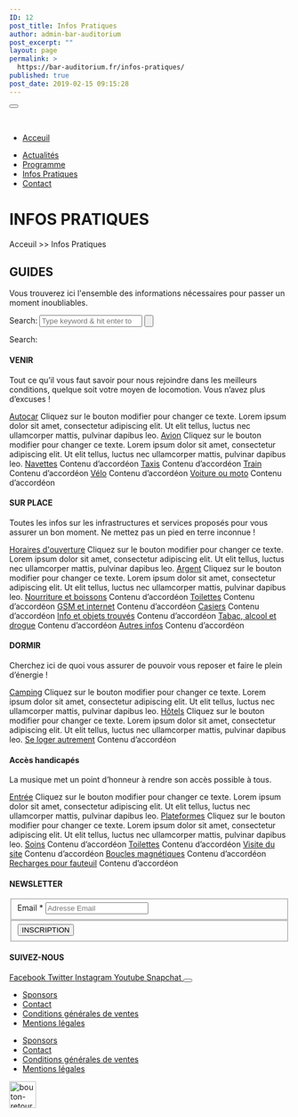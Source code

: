 ```yaml
---
ID: 12
post_title: Infos Pratiques
author: admin-bar-auditorium
post_excerpt: ""
layout: page
permalink: >
  https://bar-auditorium.fr/infos-pratiques/
published: true
post_date: 2019-02-15 09:15:28
---
```

<button id="elementor-menu-toggle"></button>
				<nav itemtype="http://schema.org/SiteNavigationElement" itemscope="itemscope" id="elementor-navigation" role="navigation" aria-label="Elementor Menu">				
				<ul id="elementor-navmenu"><li><a href="https://bar-auditorium.fr/">Acceuil</a></li>
<li><a href="https://bar-auditorium.fr/actualites/">Actualités</a></li>
<li><a href="https://bar-auditorium.fr/programmes/artistes/">Programme</a></li>
<li><a href="https://bar-auditorium.fr/infos-pratiques/">Infos Pratiques</a></li>
<li><a href="https://bar-auditorium.fr/contact/">Contact</a></li>
</ul>		
								</nav>
			<h1>INFOS PRATIQUES</h1>		
		<p>Acceuil &gt;&gt; Infos Pratiques</p>		
			<h2>GUIDES</h2>		
		<p>Vous trouverez ici l'ensemble des informations nécessaires pour passer un moment inoubliables.</p>		
					<form method="get" action="https://bar-auditorium.fr/">
						<label>
							Search:
							<input type="search" placeholder="Type keyword & hit enter to search;" value="" name="s" title="Search for:">
						</label>
							<input type="submit" value="">
					</form>
					Search:
				<h4>VENIR</h4>
		<p>Tout ce qu’il vous faut savoir pour nous rejoindre dans les meilleurs conditions, quelque soit votre moyen de locomotion. Vous n’avez plus d’excuses !</p>		
												<a href="">Autocar</a>
					Cliquez sur le bouton modifier pour changer ce texte. Lorem ipsum dolor sit amet, consectetur adipiscing elit. Ut elit tellus, luctus nec ullamcorper mattis, pulvinar dapibus leo.
												<a href="">Avion</a>
					Cliquez sur le bouton modifier pour changer ce texte. Lorem ipsum dolor sit amet, consectetur adipiscing elit. Ut elit tellus, luctus nec ullamcorper mattis, pulvinar dapibus leo.
												<a href="">Navettes</a>
					Contenu d’accordéon
												<a href="">Taxis</a>
					Contenu d’accordéon
												<a href="">Train</a>
					Contenu d’accordéon
												<a href="">Vélo</a>
					Contenu d’accordéon
												<a href="">Voiture ou moto</a>
					Contenu d’accordéon
				<h4>SUR PLACE</h4>
		<p>Toutes les infos sur les infrastructures et services proposés pour vous assurer un bon moment. Ne mettez pas un pied en terre inconnue !</p>		
												<a href="">Horaires d'ouverture</a>
					Cliquez sur le bouton modifier pour changer ce texte. Lorem ipsum dolor sit amet, consectetur adipiscing elit. Ut elit tellus, luctus nec ullamcorper mattis, pulvinar dapibus leo.
												<a href="">Argent</a>
					Cliquez sur le bouton modifier pour changer ce texte. Lorem ipsum dolor sit amet, consectetur adipiscing elit. Ut elit tellus, luctus nec ullamcorper mattis, pulvinar dapibus leo.
												<a href="">Nourriture et boissons</a>
					Contenu d’accordéon
												<a href="">Toilettes</a>
					Contenu d’accordéon
												<a href="">GSM et internet</a>
					Contenu d’accordéon
												<a href="">Casiers</a>
					Contenu d’accordéon
												<a href="">Info et objets trouvés</a>
					Contenu d’accordéon
												<a href="">Tabac, alcool et drogue</a>
					Contenu d’accordéon
												<a href="">Autres infos</a>
					Contenu d’accordéon
				<h4>DORMIR</h4>
		<p>Cherchez ici de quoi vous assurer de pouvoir vous reposer et faire le plein d’énergie !</p>		
												<a href="">Camping</a>
					Cliquez sur le bouton modifier pour changer ce texte. Lorem ipsum dolor sit amet, consectetur adipiscing elit. Ut elit tellus, luctus nec ullamcorper mattis, pulvinar dapibus leo.
												<a href="">Hôtels</a>
					Cliquez sur le bouton modifier pour changer ce texte. Lorem ipsum dolor sit amet, consectetur adipiscing elit. Ut elit tellus, luctus nec ullamcorper mattis, pulvinar dapibus leo.
												<a href="">Se loger autrement</a>
					Contenu d’accordéon
				<h4>Accès handicapés</h4>
		<p>La musique met un point d’honneur à rendre son accès possible à tous.</p>		
												<a href="">Entrée</a>
					Cliquez sur le bouton modifier pour changer ce texte. Lorem ipsum dolor sit amet, consectetur adipiscing elit. Ut elit tellus, luctus nec ullamcorper mattis, pulvinar dapibus leo.
												<a href="">Plateformes</a>
					Cliquez sur le bouton modifier pour changer ce texte. Lorem ipsum dolor sit amet, consectetur adipiscing elit. Ut elit tellus, luctus nec ullamcorper mattis, pulvinar dapibus leo.
												<a href="">Soins</a>
					Contenu d’accordéon
												<a href="">Toilettes</a>
					Contenu d’accordéon
												<a href="">Visite du site</a>
					Contenu d’accordéon
												<a href="">Boucles magnétiques</a>
					Contenu d’accordéon
												<a href="">Recharges pour fauteuil</a>
					Contenu d’accordéon
			<h4>NEWSLETTER</h4>		
			<form action="https://bar-auditorium.fr/wp-admin/admin-post.php" method="post" name="content-form-442651e0" id="content-form-442651e0"><input type="hidden" id="_wpnonce_newsletter" name="_wpnonce_newsletter" value="58bb76d676" /><input type="hidden" name="_wp_http_referer" value="/wp-admin/admin-ajax.php" /><input type="hidden" name="action" value="content_form_submit" /><input type="hidden" name="form-type" value="newsletter" /><input type="hidden" name="form-builder" value="elementor" /><input type="hidden" name="post-id" value="12" /><input type="hidden" name="form-id" value="442651e0" />
        <fieldset>
            <label for="data[442651e0][email]"
				>
				Email *            </label>
			                    <input type="text" name="data[442651e0][email]" id="data[442651e0][email]"
						required="required"  placeholder="Adresse Email">
					        </fieldset>
		        <fieldset>
            <button type="submit" name="submit" value="submit-newsletter-442651e0">
	            INSCRIPTION                            </button>
        </fieldset>
		</form>		
			<h4>SUIVEZ-NOUS</h4>		
							<a href="" target="_blank" rel="noopener noreferrer">
					Facebook
				</a>
							<a href="" target="_blank" rel="noopener noreferrer">
					Twitter
				</a>
							<a href="" target="_blank" rel="noopener noreferrer">
					Instagram
				</a>
							<a href="" target="_blank" rel="noopener noreferrer">
					Youtube
				</a>
							<a href="" target="_blank" rel="noopener noreferrer">
					Snapchat
				</a>
						<button id="elementor-menu-toggle"></button>
				<nav itemtype="http://schema.org/SiteNavigationElement" itemscope="itemscope" id="elementor-navigation" role="navigation" aria-label="Elementor Menu">				
				<ul id="elementor-navmenu"><li><a href="https://bar-auditorium.fr/sponsors/">Sponsors</a></li>
<li><a href="https://bar-auditorium.fr/contact/">Contact</a></li>
<li><a href="https://bar-auditorium.fr/conditions-generales-de-ventes/">Conditions générales de ventes</a></li>
<li><a href="https://bar-auditorium.fr/mentions-legales/">Mentions légales</a></li>
</ul>		
								</nav>
		<nav itemtype="http://schema.org/SiteNavigationElement" itemscope="itemscope" id="cbp-hsmenu-wrapper">
				<ul id="mega-menu"><li><a href="https://bar-auditorium.fr/sponsors/">Sponsors</a></li>
<li><a href="https://bar-auditorium.fr/contact/">Contact</a></li>
<li><a href="https://bar-auditorium.fr/conditions-generales-de-ventes/">Conditions générales de ventes</a></li>
<li><a href="https://bar-auditorium.fr/mentions-legales/">Mentions légales</a></li>
</ul>			
		</nav>
											<a href="https://www.bar-auditorium.fr/#main-menu" data-elementor-open-lightbox="">
							<img width="48" height="48" src="https://bar-auditorium.fr/wp-content/uploads/2019/02/paper-fab-arrow-forward.png" alt="bouton-retour-haut-page" />								</a>